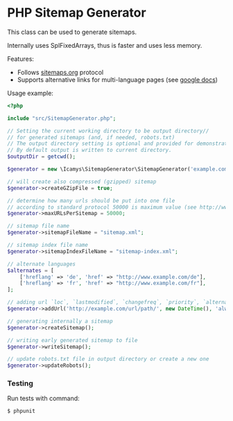PHP Sitemap Generator
=====================

This class can be used to generate sitemaps.

Internally uses SplFixedArrays, thus is faster and uses less memory.

Features:
* Follows [sitemaps.org](https://sitemaps.org/) protocol
* Supports alternative links for multi-language pages (see [google docs](https://webmasters.googleblog.com/2012/05/multilingual-and-multinational-site.html))

Usage example:

```php
<?php

include "src/SitemapGenerator.php";

// Setting the current working directory to be output directory// 
// for generated sitemaps (and, if needed, robots.txt)
// The output directory setting is optional and provided for demonstration purpose.
// By default output is written to current directory. 
$outputDir = getcwd();

$generator = new \Icamys\SitemapGenerator\SitemapGenerator('example.com', $outputDir);

// will create also compressed (gzipped) sitemap
$generator->createGZipFile = true;

// determine how many urls should be put into one file
// according to standard protocol 50000 is maximum value (see http://www.sitemaps.org/protocol.html)
$generator->maxURLsPerSitemap = 50000;

// sitemap file name
$generator->sitemapFileName = "sitemap.xml";

// sitemap index file name
$generator->sitemapIndexFileName = "sitemap-index.xml";

// alternate languages
$alternates = [
    ['hreflang' => 'de', 'href' => "http://www.example.com/de"],
    ['hreflang' => 'fr', 'href' => "http://www.example.com/fr"],
];

// adding url `loc`, `lastmodified`, `changefreq`, `priority`, `alternates`
$generator->addUrl('http://example.com/url/path/', new DateTime(), 'always', '0.5', $alternates);

// generating internally a sitemap
$generator->createSitemap();

// writing early generated sitemap to file
$generator->writeSitemap();

// update robots.txt file in output directory or create a new one
$generator->updateRobots();
```


### Testing

Run tests with command:

```bash
$ phpunit
```